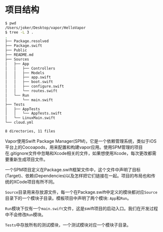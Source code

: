 # 项目结构

```bash
$ pwd 
/Users/joker/Desktop/vapor/HelloVapor
$ tree -L 3 .
.
├── Package.resolved
├── Package.swift
├── Public
├── README.md
├── Sources
│   ├── App
│   │   ├── Controllers
│   │   ├── Models
│   │   ├── app.swift
│   │   ├── boot.swift
│   │   ├── configure.swift
│   │   └── routes.swift
│   └── Run
│       └── main.swift
├── Tests
│   ├── AppTests
│   │   └── AppTests.swift
│   └── LinuxMain.swift
└── cloud.yml

8 directories, 11 files
```

Vapor使用Swift Package Manager(SPM)，它是一个依赖管理系统，类似于iOS平台上的Cocoapods，用来配置和构建vapor应用。使用SPM管理的项目在.gitignore文件中忽略和Xcode相关的文件，如果想使用Xcode，每次更改都需要重新生成项目文件。

一个SPM项目定义在Package.swift框架文件中，这个文件中声明了目标(Target)、依赖(Dependencies)以及怎样把它们链接在一起。项目的布局也和传统的XCode项目有所不同。

`Source`目录用来存放源文件，每一个在Package.swift中定义的模块都对应`Source` 目录下的一个模块子目录。模板项目中声明了两个模块: `App`和`Run`。

`Run`模块下仅有一个`main.swift`文件，这是swift项目的启动入口。我们在开发过程中不会修改`Run`模块。

`Tests`中存放所有的测试模块，一个测试模块对应一个模块子目录。